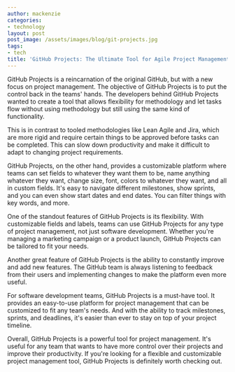```yaml
---
author: mackenzie
categories:
- technology
layout: post
post_image: /assets/images/blog/git-projects.jpg
tags:
- tech
title: 'GitHub Projects: The Ultimate Tool for Agile Project Management'
---
```


GitHub Projects is a reincarnation of the original GitHub, but with a new focus on project management. The objective of GitHub Projects is to put the control back in the teams' hands. The developers behind GitHub Projects wanted to create a tool that allows flexibility for methodology and let tasks flow without using methodology but still using the same kind of functionality.

This is in contrast to tooled methodologies like Lean Agile and Jira, which are more rigid and require certain things to be approved before tasks can be completed. This can slow down productivity and make it difficult to adapt to changing project requirements.

GitHub Projects, on the other hand, provides a customizable platform where teams can set fields to whatever they want them to be, name anything whatever they want, change size, font, colors to whatever they want, and all in custom fields. It's easy to navigate different milestones, show sprints, and you can even show start dates and end dates. You can filter things with key words, and more.

One of the standout features of GitHub Projects is its flexibility. With customizable fields and labels, teams can use GitHub Projects for any type of project management, not just software development. Whether you're managing a marketing campaign or a product launch, GitHub Projects can be tailored to fit your needs.

Another great feature of GitHub Projects is the ability to constantly improve and add new features. The GitHub team is always listening to feedback from their users and implementing changes to make the platform even more useful.

For software development teams, GitHub Projects is a must-have tool. It provides an easy-to-use platform for project management that can be customized to fit any team's needs. And with the ability to track milestones, sprints, and deadlines, it's easier than ever to stay on top of your project timeline.

Overall, GitHub Projects is a powerful tool for project management. It's useful for any team that wants to have more control over their projects and improve their productivity. If you're looking for a flexible and customizable project management tool, GitHub Projects is definitely worth checking out.